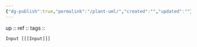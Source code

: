 ```yaml
---
{"dg-publish":true,"permalink":"/plant-uml/","created":"","updated":""}
---
```


up :: 
ref :: 
tags :: 


```plantuml
Input [[[Input]]] 
```

